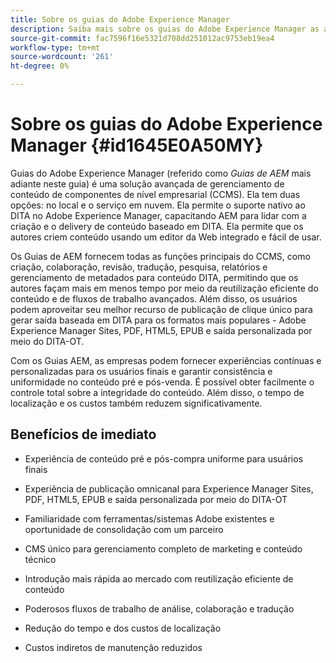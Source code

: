 ```yaml
---
title: Sobre os guias do Adobe Experience Manager
description: Saiba mais sobre os guias do Adobe Experience Manager as a Cloud Service
source-git-commit: fac7596f16e5321d708dd251012ac9753eb19ea4
workflow-type: tm+mt
source-wordcount: '261'
ht-degree: 0%

---
```



# Sobre os guias do Adobe Experience Manager {#id1645E0A50MY}

Guias do Adobe Experience Manager \(referido como *Guias de AEM* mais adiante neste guia\) é uma solução avançada de gerenciamento de conteúdo de componentes de nível empresarial \(CCMS\). Ela tem duas opções: no local e o serviço em nuvem. Ela permite o suporte nativo ao DITA no Adobe Experience Manager, capacitando AEM para lidar com a criação e o delivery de conteúdo baseado em DITA. Ela permite que os autores criem conteúdo usando um editor da Web integrado e fácil de usar.

Os Guias de AEM fornecem todas as funções principais do CCMS, como criação, colaboração, revisão, tradução, pesquisa, relatórios e gerenciamento de metadados para conteúdo DITA, permitindo que os autores façam mais em menos tempo por meio da reutilização eficiente do conteúdo e de fluxos de trabalho avançados. Além disso, os usuários podem aproveitar seu melhor recurso de publicação de clique único para gerar saída baseada em DITA para os formatos mais populares - Adobe Experience Manager Sites, PDF, HTML5, EPUB e saída personalizada por meio do DITA-OT.

Com os Guias AEM, as empresas podem fornecer experiências contínuas e personalizadas para os usuários finais e garantir consistência e uniformidade no conteúdo pré e pós-venda. É possível obter facilmente o controle total sobre a integridade do conteúdo. Além disso, o tempo de localização e os custos também reduzem significativamente.

## Benefícios de imediato

- Experiência de conteúdo pré e pós-compra uniforme para usuários finais

- Experiência de publicação omnicanal para Experience Manager Sites, PDF, HTML5, EPUB e saída personalizada por meio do DITA-OT

- Familiaridade com ferramentas/sistemas Adobe existentes e oportunidade de consolidação com um parceiro

- CMS único para gerenciamento completo de marketing e conteúdo técnico

- Introdução mais rápida ao mercado com reutilização eficiente de conteúdo

- Poderosos fluxos de trabalho de análise, colaboração e tradução

- Redução do tempo e dos custos de localização

- Custos indiretos de manutenção reduzidos
